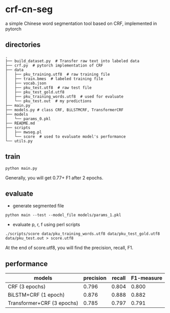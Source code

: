 # crf-cn-seg
a simple Chinese word segmentation tool based on CRF, implemented in pytorch

## directories
```
.
├── build_dataset.py  # Transfer raw text into labeled data
├── crf.py  # pytorch implementation of CRF
├── data
│   ├── pku_training.utf8  # raw training file
│   ├── train.bmes  # labeled training file
│   ├── vocab.json
│   ├── pku_test.utf8  # raw test file
│   ├── pku_test_gold.utf8
│   ├── pku_training_words.utf8  # used for evaluate
│   └── pku_test.out  # my predictions
├── main.py
├── models.py # class CRF, BiLSTMCRF, TransformerCRF
├── models
│   └── params_0.pkl
├── README.md
├── scripts
│   ├── mwseg.pl
│   └── score  # used to evaluate model's performance
└── utils.py
```

## train
```
python main.py  
```
Generally, you will get 0.77+ F1 after 2 epochs.

## evaluate
* generate segmented file
```
python main --test --model_file models/params_1.pkl
```
* evaluate p, r, f using perl scripts
```
./scripts/score data/pku_training_words.utf8 data/pku_test_gold.utf8 data/pku_test.out > score.utf8
```
At the end of score.utf8, you will find the precision, recall, F1.

## performance

|models|precision|recall|F1-measure|
|--|--|--|--|
|CRF (3 epochs)|0.796|0.804|0.800|
|BiLSTM+CRF (1 epoch)|0.876|0.888|0.882|
|Transformer+CRF (3 epochs)|0.785|0.797|0.791|